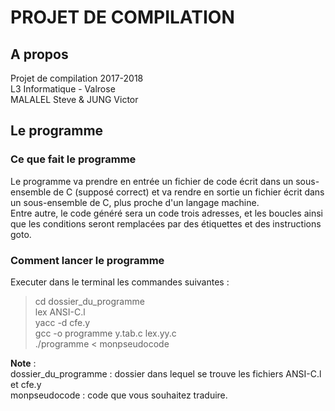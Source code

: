 # PROJET DE COMPILATION
## A propos
Projet de compilation 2017-2018  
L3 Informatique - Valrose  
MALALEL Steve & JUNG Victor  
  
## Le programme
### Ce que fait le programme
Le programme va prendre en entrée un fichier de code écrit dans un sous-ensemble de C (supposé correct) et va rendre en sortie un fichier écrit dans un sous-ensemble de C, plus proche d'un langage machine.  
Entre autre, le code généré sera un code trois adresses, et les boucles ainsi que les conditions seront remplacées par des étiquettes et des instructions goto.  
  
### Comment lancer le programme
Executer dans le terminal les commandes suivantes :
> cd dossier_du_programme  
> lex ANSI-C.l  
> yacc -d cfe.y  
> gcc -o programme y.tab.c lex.yy.c  
> ./programme < monpseudocode  

**Note** :  
dossier_du_programme : dossier dans lequel se trouve les fichiers ANSI-C.l et cfe.y  
monpseudocode : code que vous souhaitez traduire.
